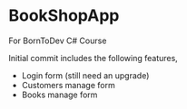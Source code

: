 # BookShopApp
 For BornToDev C# Course


Initial commit includes the following features,

- Login form (still need an upgrade)
- Customers manage form
- Books manage form